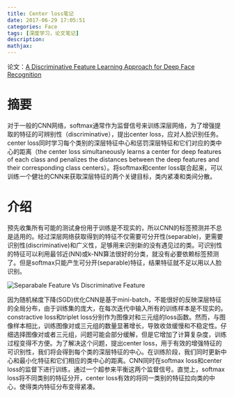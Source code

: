 ```yaml
---
title: Center loss笔记
date: 2017-06-29 17:05:51
categories: Face
tags: [深度学习，论文笔记]
description:
mathjax:
---
```


论文：[A Discriminative Feature Learning Approach for Deep Face Recognition](https://link.springer.com/chapter/10.1007%2F978-3-319-46478-7_31)

# 摘要

对于一般的CNN网络，softmax通常作为监督信号来训练深层网络，为了增强提取的特征的可辨别性（discriminative），提出center loss，应对人脸识别任务。center loss同时学习每个类别的深层特征中心和惩罚深层特征和它们对应的类中心的距离（the center loss simultaneously learns a center for deep
features of each class and penalizes the distances between the deep features and their corresponding class centers）。将softmax和center loss联合起来，可以训练一个健壮的CNN来获取深层特征的两个关键目标，类内紧凑和类间分散。

# 介绍

预先收集所有可能的测试身份用于训练是不现实的，所以CNN的标签预测并不总是适用的。经过深层网络获取得到的特征不仅需要可分开性(separable)，更需要识别性(discriminative)和广义性，足够用来识别新的没有遇见过的类。可识别性的特征可以利用最邻近(NN)或k-NN算法很好的分类，就没有必要依赖标签预测了。但是softmax只能产生可分开(separable)特征，结果特征就不足以用以人脸识别。

![Separabale Feature Vs Discriminative Feature](https://static.leiphone.com/uploads/new/article/740_740/201612/585bb8742235c.png?imageMogr2/format/jpg/quality/90)



因为随机梯度下降(SGD)优化CNN是基于mini-batch，不能很好的反映深层特征的全局分布，由于训练集的庞大，在每次迭代中输入所有的训练样本是不现实的。constractive loss和triplet loss分别作为图像对和三元组的loss函数。然而，与图像样本相比，训练图像对或三元组的数量显著增长，导致收敛缓慢和不稳定性。仔细选择图像对或者三元组，问题可能会部分缓解，但是它增加了计算复杂度，训练过程变得不方便。为了解决这个问题，提出center loss，用于有效的增强特征的可识别性，我们将会得到每个类的深层特征的中心。在训练阶段，我们同时更新中心和最小化特征和它们相应的类中心的距离。CNN同时在softmax loss和center loss的监督下进行训练，通过一个超参来平衡这两个监督信号。直觉上，softmax loss将不同类别的特征分开，center loss有效的将同一类别的特征拉向类的中心，使得类内特征分布变得紧凑。













